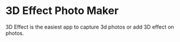 # 3D Effect Photo Maker
 3D Effect is the easiest app to capture 3d photos or add 3D effect on photos.
